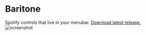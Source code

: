 # Baritone
Spotify controls that live in your menubar. [Download latest release.](https://github.com/tma02/spotify-menubar/releases/latest)
![screenshot](http://i.imgur.com/jJuMPIT.png)
